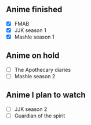 ## Anime finished 
- [x] FMAB
- [x] JJK season 1
- [x] Mashle season 1
## Anime on hold
- [ ] The Apothecary diaries 
- [ ] Mashle season 2
## Anime I plan to watch
- [ ] JJK season 2
- [ ] Guardian of the spirit